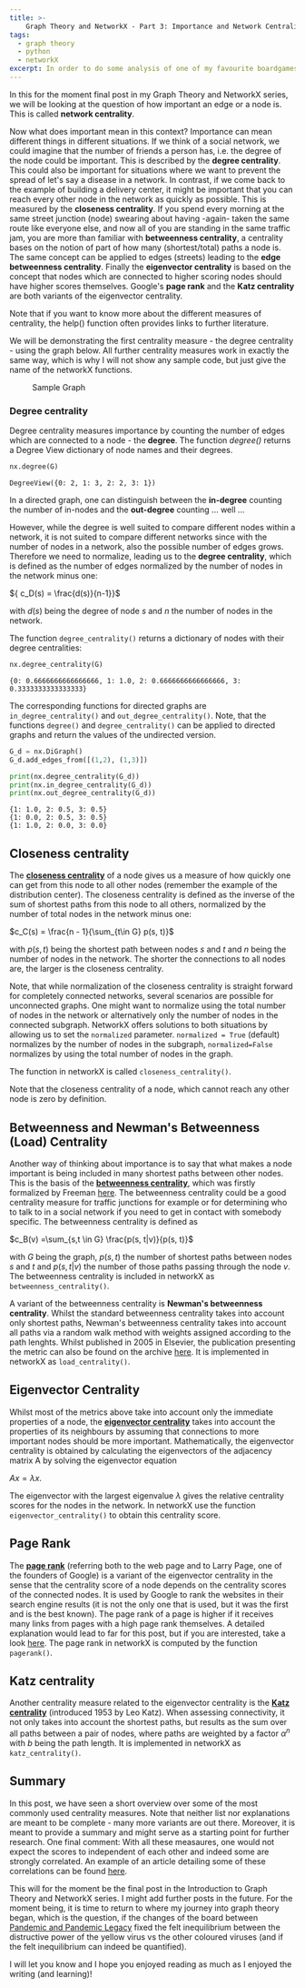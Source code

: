 ```yaml
---
title: >-
    Graph Theory and NetworkX - Part 3: Importance and Network Centrality
tags:
  - graph theory
  - python
  - networkX
excerpt: In order to do some analysis of one of my favourite boardgames, I have recently started looking into graph theory. Here, I am writing down some of the basics that I have learned on the way.  
---
```


In this for the moment final post in my Graph Theory and NetworkX series, we will be looking at the question of how important an edge or a node is. This is called **network centrality**.

Now what does important mean in this context? Importance can mean different things in different situations. If we think of a social network, we could imagine that the number of friends a person has, i.e. the degree of the node could be important. This is described by the **degree centrality**. This could also be important for situations where we want to prevent the spread of let's say a disease in a network. In contrast, if we come back to the example of building a delivery center, it might be important that you can reach every other node in the network as quickly as possible. This is measured by the **closeness centrality**. If you spend every morning at the same street junction (node) swearing about having -again- taken the same route like everyone else, and now all of you are standing in the same traffic jam, you are more than familiar with **betweenness centrality**, a centrality bases on the notion of part of how many (shortest/total) paths a node is. The same concept can be applied to edges (streets) leading to the **edge betweenness centrality**. Finally the **eigenvector centrality** is based on the concept that nodes which are connected to higher scoring nodes should have higher scores themselves. Google's **page rank** and the **Katz centrality** are both variants of the eigenvector centrality.

Note that if you want to know more about the different measures of centrality, the help() function often provides links to further literature.

We will be demonstrating the first centrality measure - the degree centrality - using the graph below. All further centrality measures work in exactly the same way, which is why I will not show any sample code, but just give the name of the networkX functions.


<figure class="align-center">
  <img src="{{ site.url }}{{ site.baseurl }}/images/graph-theory-and-networkX-part3-fig1.jpg" alt="">
    <figcaption>Sample Graph</figcaption>
</figure>


### Degree centrality

Degree centrality measures importance by counting the number of edges which are connected to a node - the **degree**.
The function *degree()* returns a Degree View dictionary of node names and their degrees.


```python
nx.degree(G)
```




    DegreeView({0: 2, 1: 3, 2: 2, 3: 1})



In a directed graph, one can distinguish between the **in-degree** counting the number of in-nodes and the **out-degree** counting ... well ...

However, while the degree is well suited to compare different nodes within a network, it is not suited to compare different networks since with the number of nodes in a network, also the possible number of edges grows. Therefore we need to normalize, leading us to the **degree centrality**, which is defined as the number of edges normalized by the number of nodes in the network minus one:

${ c_D(s) = \frac{d(s)}{n-1}}$

with $d(s)$ being the degree of node $s$ and $n$ the number of nodes in the network.

The function `degree_centrality()` returns a dictionary of nodes with their degree centralities:


```python
nx.degree_centrality(G)
```




    {0: 0.6666666666666666, 1: 1.0, 2: 0.6666666666666666, 3: 0.3333333333333333}



The corresponding functions for directed graphs are `in_degree_centrality()` and `out_degree_centrality()`. Note, that the functions `degree()` and `degree_centrality()` can be applied to directed graphs and return the values of the undirected version.


```python
G_d = nx.DiGraph()
G_d.add_edges_from([(1,2), (1,3)])

print(nx.degree_centrality(G_d))
print(nx.in_degree_centrality(G_d))
print(nx.out_degree_centrality(G_d))
```

    {1: 1.0, 2: 0.5, 3: 0.5}
    {1: 0.0, 2: 0.5, 3: 0.5}
    {1: 1.0, 2: 0.0, 3: 0.0}


## Closeness centrality

The [**closeness centrality**](https://en.wikipedia.org/wiki/Closeness_centrality) of a node gives us a measure of how quickly one can get from this node to all other nodes (remember the example of the distribution center). The closeness centrality is defined as the inverse of the sum of shortest paths from this node to all others, normalized by the number of total nodes in the network minus one:

$c_C(s) = \frac{n - 1}{\sum_{t\in G} p(s, t)}$

with $p(s,t)$ being the shortest path between nodes $s$ and $t$ and $n$ being the number of nodes in the network.  The shorter the connections to all nodes are, the larger is the closeness centrality.

Note, that while normalization of the closeness centrality is straight forward for completely connected networks, several scenarios are possible for unconnected graphs. One might want to normalize using the total number of nodes in the network or alternatively only the number of nodes in the connected subgraph. NetworkX offers solutions to both situations by allowing us to set the `normalized` parameter. `normalized = True` (default) normalizes by the number of nodes in the subgraph, `normalized=False` normalizes by using the total number of nodes in the graph.

The function in networkX is called `closeness_centrality()`. 

Note that the closeness centrality of a node, which cannot reach any other node is zero by definition.

## Betweenness and Newman's Betweenness (Load) Centrality

Another way of thinking about importance is to say that what makes a node important is being included in many shortest paths between other nodes. This is the basis of the [**betweenness centrality**](https://en.wikipedia.org/wiki/Betweenness_centrality), which was firstly formalized by Freeman [here](https://www.jstor.org/stable/3033543?origin=crossref&seq=1#page_scan_tab_contents). The betweenness centrality could be a good centrality measure for traffic junctions for example or for determining who to talk to in a social network if you need to get in contact with somebody specific. The betweenness centrality is defined as

 $c_B(v) =\sum_{s,t \in G} \frac{p(s, t|v)}{p(s, t)}$
    
with $G$ being the graph, $p(s, t)$ the number of shortest paths between nodes $s$ and $t$ and $p(s, t|v)$ the number of those paths  passing through the node $v$. The betweenness centrality is included in networkX as `betweenness_centrality()`.

A variant of the betweenness centrality is **Newman's betweenness centrality**. Whilst the standard betweenness centrality takes into account only shortest paths, Newman's betweenness centrality takes into account all paths via a random walk method with weights assigned according to the path lenghts. Whilst published in 2005 in Elsevier, the publication presenting the metric can also be found on the archive [here](https://arxiv.org/abs/cond-mat/0309045). It is implemented in networkX as `load_centrality()`.

## Eigenvector Centrality

Whilst most of the metrics above take into account only the immediate properties of a node, the [**eigenvector centrality**](https://en.wikipedia.org/wiki/Eigenvector_centrality) takes into account the properties of its neighbours by assuming that connections to more important nodes should be more important. Mathematically, the eigenvector centrality is obtained by calculating the eigenvectors of the adjacency matrix A by solving the eigenvector equation 

$Ax = \lambda x$.

The eigenvector with the largest eigenvalue $\lambda$ gives the relative centrality scores for the nodes in the network. In networkX use the function `eigenvector_centrality()` to obtain this centrality score.

## Page Rank
The [**page rank**](https://en.wikipedia.org/wiki/PageRank) (referring both to the web page and to Larry Page, one of the founders of Google) is a variant of the eigenvector centrality in the sense that the centrality score of a node depends on the centrality scores of the connected nodes. It is used by Google to rank the websites in their search engine results (it is not the only one that is used, but it was the first and is the best known). The page rank of a page is higher if it receives many links from pages with a high page rank themselves. A detailed explanation would lead to far for this post, but if you are interested, take a look [here](https://en.wikipedia.org/wiki/PageRank). The page rank in networkX is computed by the function `pagerank()`. 

## Katz centrality
Another centrality measure related to the eigenvector centrality is the [**Katz centrality**](https://en.wikipedia.org/wiki/Katz_centrality) (introduced 1953 by Leo Katz). When assessing connectivity, it not only takes into account the shortest paths, but results as the sum over all paths between a pair of nodes, where paths are weighted by a factor $\alpha^n$ with $b$ being the path length. It is implemented in networkX as `katz_centrality()`.

## Summary

In this post, we have seen a short overview over some of the most commonly used centrality measures. Note that neither list nor explanations are meant to be complete - many more variants are out there. Moreover, it is meant to provide a summary and might serve as a starting point for further research. One final comment: With all these measaures, one would not expect the scores to independent of each other and indeed some are strongly correlated. An example of an article detailing some of these correlations can be found [here](https://www.ncbi.nlm.nih.gov/pmc/articles/PMC2875682/). 

This will for the moment be the final post in the Introduction to Graph Theory and NetworkX series. I might add further posts in the future. For the moment being, it is time to return to where my journey into graph theory began, which is the question, if the changes of the board between [Pandemic and Pandemic Legacy](https://www.zmangames.com/en/games/pandemic/) fixed the felt inequilibrium between the distructive power of the yellow virus vs the other coloured viruses (and if the felt inequilibrium can indeed be quantified).

I will let you know and I hope you enjoyed reading as much as I enjoyed the writing (and learning)!
